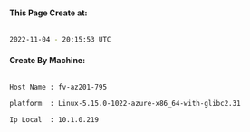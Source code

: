 
   
#### This Page Create at:

```bash

2022-11-04 - 20:15:53 UTC

```

#### Create By Machine:

```bash

Host Name : fv-az201-795

platform  : Linux-5.15.0-1022-azure-x86_64-with-glibc2.31

Ip Local  : 10.1.0.219

```

